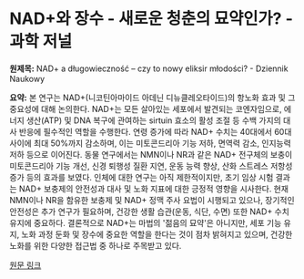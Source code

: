 # NAD+와 장수 - 새로운 청춘의 묘약인가? - 과학 저널

**원제목:** NAD+ a długowieczność – czy to nowy eliksir młodości? - Dziennik Naukowy

**요약:** 본 연구는 NAD+(니코틴아마이드 아데닌 디뉴클레오타이드)의 항노화 효과 및 그 중요성에 대해 논의한다.  NAD+는 모든 살아있는 세포에서 발견되는 코엔자임으로, 에너지 생산(ATP) 및 DNA 복구에 관여하는 sirtuin 효소의 활성 조절 등 수백 가지의 대사 반응에 필수적인 역할을 수행한다.  연령 증가에 따라 NAD+ 수치는 40대에서 60대 사이에 최대 50%까지 감소하며, 이는 미토콘드리아 기능 저하, 면역력 감소, 인지능력 저하 등으로 이어진다. 동물 연구에서는 NMN이나 NR과 같은 NAD+ 전구체의 보충이 미토콘드리아 기능 개선, 신경 퇴행성 질환 지연, 운동 능력 향상, 산화 스트레스 저항성 증가 등의 효과를 보였다.  인체에 대한 연구는 아직 제한적이지만, 초기 임상 시험 결과는 NAD+ 보충제의 안전성과 대사 및 노화 지표에 대한 긍정적 영향을 시사한다.  현재 NMN이나 NR을 함유한 보충제 및 NAD+ 정맥 주사 요법이 시행되고 있으나, 장기적인 안전성은 추가 연구가 필요하며, 건강한 생활 습관(운동, 식단, 수면) 또한 NAD+ 수치 유지에 중요하다.  결론적으로 NAD+는 마법의 '젊음의 묘약'은 아니지만, 세포 기능 유지, 노화 과정 둔화 및 장수에 중요한 역할을 한다는 것이 점차 밝혀지고 있으며, 건강한 노화를 위한 다양한 접근법 중 하나로 주목받고 있다.

[원문 링크](https://dzienniknaukowy.pl/nad-a-dlugowiecznosc-czy-to-nowy-eliksir-mlodosci)
